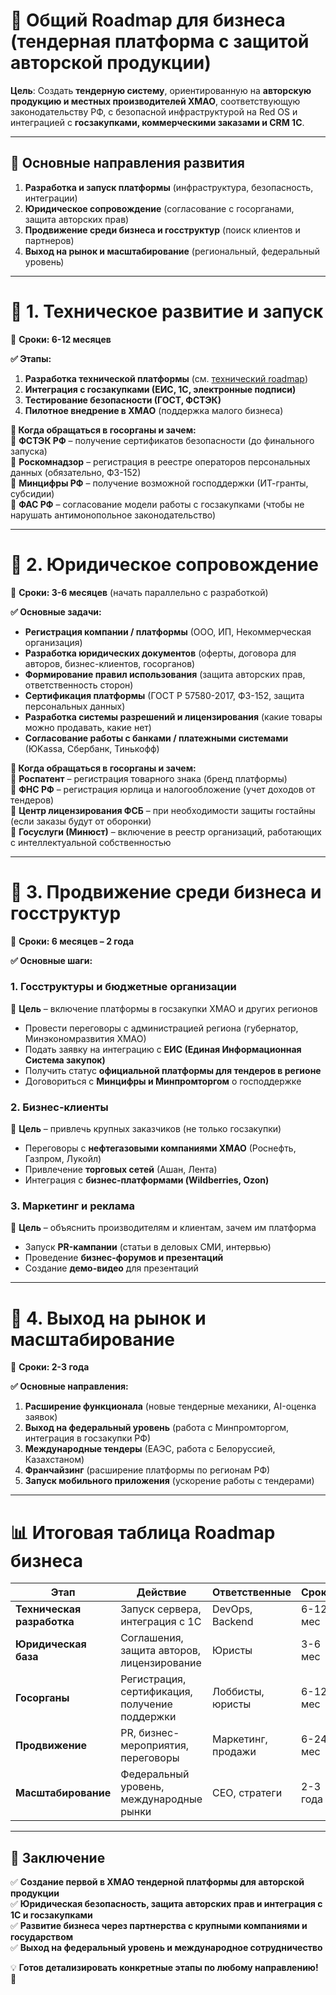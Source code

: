 # **🚀 Общий Roadmap для бизнеса (тендерная платформа с защитой авторской продукции)**  
**Цель**: Создать **тендерную систему**, ориентированную на **авторскую продукцию и местных производителей ХМАО**, соответствующую законодательству РФ, с безопасной инфраструктурой на Red OS и интеграцией с **госзакупками, коммерческими заказами и CRM 1С**.  

---

## **📌 Основные направления развития**
1. **Разработка и запуск платформы** (инфраструктура, безопасность, интеграции)  
2. **Юридическое сопровождение** (согласование с госорганами, защита авторских прав)  
3. **Продвижение среди бизнеса и госструктур** (поиск клиентов и партнеров)  
4. **Выход на рынок и масштабирование** (региональный, федеральный уровень)  

---

# **🔹 1. Техническое развитие и запуск**
📆 **Сроки: 6-12 месяцев**  

**✅ Этапы:**  
1. **Разработка технической платформы** (см. [технический roadmap](./roadmap_dev.md))  
2. **Интеграция с госзакупками (ЕИС, 1С, электронные подписи)**  
3. **Тестирование безопасности (ГОСТ, ФСТЭК)**  
4. **Пилотное внедрение в ХМАО** (поддержка малого бизнеса)  

**📌 Когда обращаться в госорганы и зачем:**  
🔹 **ФСТЭК РФ** – получение сертификатов безопасности (до финального запуска)  
🔹 **Роскомнадзор** – регистрация в реестре операторов персональных данных (обязательно, ФЗ-152)  
🔹 **Минцифры РФ** – получение возможной господдержки (ИТ-гранты, субсидии)  
🔹 **ФАС РФ** – согласование модели работы с госзакупками (чтобы не нарушать антимонопольное законодательство)  

---

# **🔹 2. Юридическое сопровождение**
📆 **Сроки: 3-6 месяцев** (начать параллельно с разработкой)  

**✅ Основные задачи:**  
- **Регистрация компании / платформы** (ООО, ИП, Некоммерческая организация)  
- **Разработка юридических документов** (оферты, договора для авторов, бизнес-клиентов, госорганов)  
- **Формирование правил использования** (защита авторских прав, ответственность сторон)  
- **Сертификация платформы** (ГОСТ Р 57580-2017, ФЗ-152, защита персональных данных)  
- **Разработка системы разрешений и лицензирования** (какие товары можно продавать, какие нет)  
- **Согласование работы с банками / платежными системами** (ЮKassa, Сбербанк, Тинькофф)  

**📌 Когда обращаться в госорганы и зачем:**  
🔹 **Роспатент** – регистрация товарного знака (бренд платформы)  
🔹 **ФНС РФ** – регистрация юрлица и налогообложение (учет доходов от тендеров)  
🔹 **Центр лицензирования ФСБ** – при необходимости защиты гостайны (если заказы будут от оборонки)  
🔹 **Госуслуги (Минюст)** – включение в реестр организаций, работающих с интеллектуальной собственностью  

---

# **🔹 3. Продвижение среди бизнеса и госструктур**
📆 **Сроки: 6 месяцев – 2 года**  

**✅ Основные шаги:**  
### **1. Госструктуры и бюджетные организации**  
📌 **Цель** – включение платформы в госзакупки ХМАО и других регионов  
- Провести переговоры с администрацией региона (губернатор, Минэкономразвития ХМАО)  
- Подать заявку на интеграцию с **ЕИС (Единая Информационная Система закупок)**  
- Получить статус **официальной платформы для тендеров в регионе**  
- Договориться с **Минцифры и Минпромторгом** о господдержке  

### **2. Бизнес-клиенты**  
📌 **Цель** – привлечь крупных заказчиков (не только госзакупки)  
- Переговоры с **нефтегазовыми компаниями ХМАО** (Роснефть, Газпром, Лукойл)  
- Привлечение **торговых сетей** (Ашан, Лента)  
- Интеграция с **бизнес-платформами (Wildberries, Ozon)**  

### **3. Маркетинг и реклама**  
📌 **Цель** – объяснить производителям и клиентам, зачем им платформа  
- Запуск **PR-кампании** (статьи в деловых СМИ, интервью)  
- Проведение **бизнес-форумов и презентаций**  
- Создание **демо-видео** для презентаций  

---

# **🔹 4. Выход на рынок и масштабирование**
📆 **Сроки: 2-3 года**  

**✅ Основные направления:**  
1. **Расширение функционала** (новые тендерные механики, AI-оценка заявок)  
2. **Выход на федеральный уровень** (работа с Минпромторгом, интеграция в госзакупки РФ)  
3. **Международные тендеры** (ЕАЭС, работа с Белоруссией, Казахстаном)  
4. **Франчайзинг** (расширение платформы по регионам РФ)  
5. **Запуск мобильного приложения** (ускорение работы с тендерами)  

---

# **📊 Итоговая таблица Roadmap бизнеса**
| Этап | Действие | Ответственные | Сроки |
|------|----------|--------------|-------|
| **Техническая разработка** | Запуск сервера, интеграция с 1С | DevOps, Backend | 6-12 мес |
| **Юридическая база** | Соглашения, защита авторов, лицензирование | Юристы | 3-6 мес |
| **Госорганы** | Регистрация, сертификация, получение поддержки | Лоббисты, юристы | 6-12 мес |
| **Продвижение** | PR, бизнес-мероприятия, переговоры | Маркетинг, продажи | 6-24 мес |
| **Масштабирование** | Федеральный уровень, международные рынки | CEO, стратеги | 2-3 года |

---

## **📢 Заключение**
✅ **Создание первой в ХМАО тендерной платформы для авторской продукции**  
✅ **Юридическая безопасность, защита авторских прав и интеграция с 1С и госзакупками**  
✅ **Развитие бизнеса через партнерства с крупными компаниями и государством**  
✅ **Выход на федеральный уровень и международное сотрудничество**  

💡 **Готов детализировать конкретные этапы по любому направлению! 🚀**